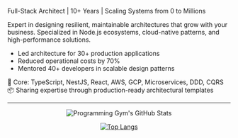 Full-Stack Architect | 10+ Years | Scaling Systems from 0 to Millions

Expert in designing resilient, maintainable architectures that grow with your business.
Specialized in Node.js ecosystems, cloud-native patterns, and high-performance solutions.

- Led architecture for 30+ production applications
- Reduced operational costs by 70% 
- Mentored 40+ developers in scalable design patterns

🔧 Core: TypeScript, NestJS, React, AWS, GCP, Microservices, DDD, CQRS
📦 Sharing expertise through production-ready architectural templates
<hr/>

<div class="stats" align="center">

![Programming Gym's GitHub Stats](https://github-readme-stats.vercel.app/api?username=v-checha&hide=stars&count_private=true&show_icons=true&theme=algolia&border_radius=20) 

[![Top Langs](https://github-readme-stats.vercel.app/api/top-langs/?username=v-checha&layout=compact&show_icons=true&theme=algolia&border_radius=20)](https://github.com/anuraghazra/github-readme-stats)

</div>
